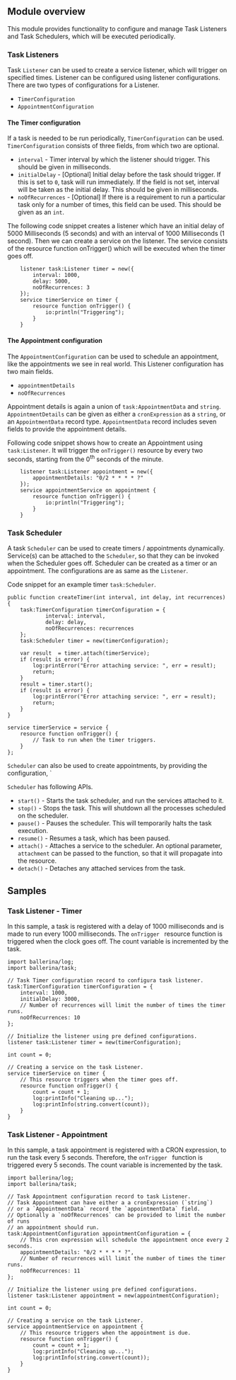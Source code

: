 ## Module overview

This module provides functionality to configure and manage Task Listeners and Task Schedulers, which will be executed periodically.

### Task Listeners

Task `Listener` can be used to create a service listener, which will trigger on specified times. Listener can be configured using listener configurations.
There are two types of configurations for a Listener.
- `TimerConfiguration`
- `AppointmentConfiguration`

#### The Timer configuration

If a task is needed to be run periodically, `TimerConfiguration` can be used. `TimerConfiguration` consists of three fields, from which two are optional.
- `interval` - Timer interval by which the listener should trigger. This should be given in milliseconds.
- `initialDelay` - [Optional] Initial delay before the task should trigger. If this is set to `0`, task will run immediately. If the field is not set, interval will be taken as the initial delay. This should be given in milliseconds.
- `noOfRecurrences` - [Optional] If there is a requirement to run a particular task only for a number of times, this field can be used. This should be given as an `int`.

The following code snippet creates a listener which have an initial delay of 5000 Milliseconds (5 seconds) and with an interval of 1000 Milliseconds (1 second). Then we can create a service on the listener. The service consists of the resource function onTrigger() which will be executed when the timer goes off.

```ballerina
    listener task:Listener timer = new({
        interval: 1000,
        delay: 5000,
        noOfRecurrences: 3
    });
    service timerService on timer {
        resource function onTrigger() {
            io:println("Triggering");
        }
    }
```

#### The Appointment configuration

The `AppointmentConfiguration` can be used to schedule an appointment, like the appointments we see in real world. This Listener configuration has two main fields.
  - `appointmentDetails`
  - `noOfRecurrences`
  
Appointment details is again a union of `task:AppointmentData` and `string`. `AppointmentDetails` can be given as either a `cronExpression` as a `string`, or an `AppointmentData` record type. `AppointmentData` record includes seven fields to provide the appointment details.
  
Following code snippet shows how to create an Appointment using `task:Listener`. It will trigger the `onTrigger()` resource by every two seconds, starting from the 0<sup>th</sup> seconds of the minute.

```ballerina
    listener task:Listener appointment = new({
        appointmentDetails: "0/2 * * * * ?"
    });
    service appointmentService on appointment {
        resource function onTrigger() {
            io:println("Triggering");
        }
    }
```

### Task Scheduler

A task `Scheduler` can be used to create timers / appointments dynamically. Service(s) can be attached to the `Scheduler`, so that they can be invoked when the Scheduler goes off. Scheduler can be created as a timer or an appointment. The configurations are as same as the `Listener`.

Code snippet for an example timer `task:Scheduler`. 

```ballerina
public function createTimer(int interval, int delay, int recurrences) {
    task:TimerConfiguration timerConfiguration = {
            interval: interval,
            delay: delay,
            noOfRecurrences: recurrences
    };
    task:Scheduler timer = new(timerConfiguration);
    
    var result  = timer.attach(timerService);
    if (result is error) {
        log:printError("Error attaching service: ", err = result);
        return;
    }
    result = timer.start();
    if (result is error) {
        log:printError("Error attaching service: ", err = result);
        return;
    }
}

service timerService = service {
    resource function onTrigger() {
        // Task to run when the timer triggers.
    }
};
```

`Scheduler` can also be used to create appointments, by providing the configuration, `

`Scheduler` has following APIs.

- `start()` - Starts the task scheduler, and run the services attached to it.
- `stop()` - Stops the task. This will shutdown all the processes scheduled on the scheduler.
- `pause()` - Pauses the scheduler. This will temporarily halts the task execution.
- `resume()` - Resumes a task, which has been paused.
- `attach()` - Attaches a service to the scheduler. An optional parameter, `attachment` can be passed to the function, so that it will propagate into the resource.
- `detach()` - Detaches any attached services from the task.

## Samples

### Task Listener - Timer

In this sample, a task is registered with a delay of 1000 milliseconds and is made to run every 1000 milliseconds. 
The `onTrigger ` resource function is triggered when the clock goes off. 
The count variable is incremented by the task.

```ballerina
import ballerina/log;
import ballerina/task;

// Task Timer configuration record to configura task listener.
task:TimerConfiguration timerConfiguration = {
    interval: 1000,
    initialDelay: 3000,
    // Number of recurrences will limit the number of times the timer runs.
    noOfRecurrences: 10
};

// Initialize the listener using pre defined configurations.
listener task:Listener timer = new(timerConfiguration);

int count = 0;

// Creating a service on the task Listener.
service timerService on timer {
    // This resource triggers when the timer goes off.
    resource function onTrigger() {
        count = count + 1;
        log:printInfo("Cleaning up...");
        log:printInfo(string.convert(count));
    }
}
```

### Task Listener - Appointment

In this sample, a task appointment is registered with a CRON expression, to run the task every 5 seconds. Therefore, the `onTrigger ` function is triggered every 5 seconds. The count variable is incremented by the task.


```ballerina
import ballerina/log;
import ballerina/task;

// Task Appointment configuration record to task Listener.
// Task Appointment can have either a a cronExpression (`string`)
// or a `AppointmentData` record the `appointmentData` field.
// Optionally a `noOfRecurrences` can be provided to limit the number of runs
// an appointment should run.
task:AppointmentConfiguration appointmentConfiguration = {
    // This cron expression will schedule the appointment once every 2 seconds.
    appointmentDetails: "0/2 * * * * ?",
    // Number of recurrences will limit the number of times the timer runs.
    noOfRecurrences: 11
};

// Initialize the listener using pre defined configurations.
listener task:Listener appointment = new(appointmentConfiguration);

int count = 0;

// Creating a service on the task Listener.
service appointmentService on appointment {
    // This resource triggers when the appointment is due.
    resource function onTrigger() {
        count = count + 1;
        log:printInfo("Cleaning up...");
        log:printInfo(string.convert(count));
    }
}
```
